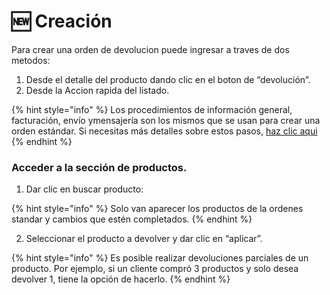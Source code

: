 # 🆕 Creación

Para crear una orden de devolucion puede ingresar a traves de dos metodos:&#x20;

1. Desde el detalle del producto dando clic en el boton de “devolución”.
2. Desde la Accion rapida del listado.&#x20;

{% hint style="info" %}
Los procedimientos de información general, facturación, envío ymensajería son los mismos que se usan para crear una orden estándar. Si necesitas más detalles sobre estos pasos, [haz clic aqui](https://docs.e-middleware.com/ordenes/ordenes-standard/creacion)
{% endhint %}

### Acceder a la sección de productos.

1. Dar clic en buscar producto:

{% hint style="info" %}
Solo van aparecer los productos de la ordenes standar y cambios que estén completados.
{% endhint %}

2. Seleccionar el producto a devolver y dar clic en “aplicar”.

{% hint style="info" %}
Es posible realizar devoluciones parciales de un producto. Por ejemplo, si un cliente compró 3 productos y solo desea devolver 1, tiene la opción de hacerlo.
{% endhint %}
